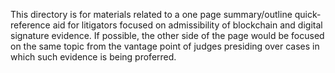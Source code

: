 This directory is for materials related to a one page summary/outline quick-reference aid for litigators focused on admissibility of blockchain and digital signature evidence.  If possible, the other side of the page would be focused on the same topic from the vantage point of judges presiding over cases in which such evidence is being proferred. 
